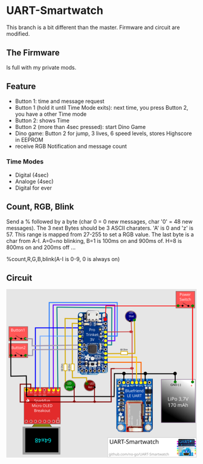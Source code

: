 # UART-Smartwatch

This branch is a bit different than the master. Firmware and circuit are
modified.

## The Firmware

Is full with my private mods.

## Feature

- Button 1: time and message request
- Button 1 (hold it until Time Mode exits): next time, you press Button 2, you have a other Time mode
- Button 2: shows Time
- Button 2 (more than 4sec pressed): start Dino Game
- Dino game: Button 2 for jump, 3 lives, 6 speed levels, stores Highscore in EEPROM
- receive RGB Notification and message count

### Time Modes

- Digital (4sec)
- Analoge (4sec)
- Digital for ever

## Count, RGB, Blink

Send a % followed by a byte (char 0 = 0 new messages, char '0' = 48 new messages).
The 3 next Bytes should be 3 ASCII charaters. 'A' is 0 and 'z' is 57. This range is
mapped from 27-255 to set a RGB value. The last byte is a char from A-I. A=0=no blinking,
B=1 is 100ms on and 900ms of. H=8 is 800ms on and 200ms off ...

%count,R,G,B,blink(A-I is 0-9, 0 is always on)

## Circuit

![give it a try](circuit.svg)
